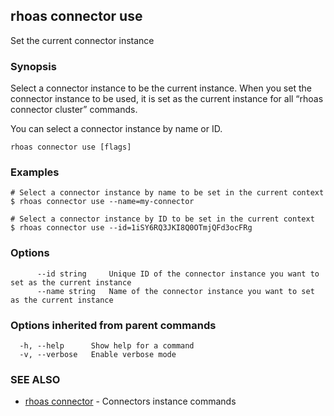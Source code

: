 ## rhoas connector use

Set the current connector instance

### Synopsis

Select a connector instance to be the current instance. When you set the connector instance to be used, it is set as the current instance for all 
“rhoas connector cluster” commands.

You can select a  connector instance by name or ID.


```
rhoas connector use [flags]
```

### Examples

```
# Select a connector instance by name to be set in the current context
$ rhoas connector use --name=my-connector

# Select a connector instance by ID to be set in the current context
$ rhoas connector use --id=1iSY6RQ3JKI8Q0OTmjQFd3ocFRg

```

### Options

```
      --id string     Unique ID of the connector instance you want to set as the current instance
      --name string   Name of the connector instance you want to set as the current instance
```

### Options inherited from parent commands

```
  -h, --help      Show help for a command
  -v, --verbose   Enable verbose mode
```

### SEE ALSO

* [rhoas connector](rhoas_connector.md)	 - Connectors instance commands

